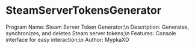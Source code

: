 # SteamServerTokensGenerator

Program Name: Steam Server Token Generator;\n
Description: Generates, synchronizes, and deletes Steam server tokens;\n
Features: Console interface for easy interaction;\n
Author: MypkaXD

